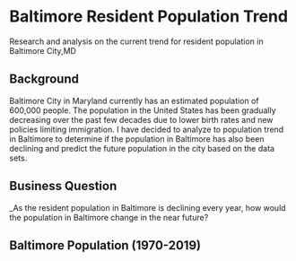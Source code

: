 # Baltimore Resident Population Trend
Research and analysis on the current trend for resident population in Baltimore City,MD

## Background
Baltimore City in Maryland currently has an estimated population of 600,000 people. The population in the United States has been gradually decreasing over the past few decades due to lower birth rates and new policies limiting immigration. I have decided to analyze to population trend in Baltimore to determine if the population in Baltimore has also been declining and predict the future population in the city based on the data sets. 

## Business Question
_As the resident population in Baltimore is declining every year, how would the population in Baltimore change in the near future?

## Baltimore Population (1970-2019)
